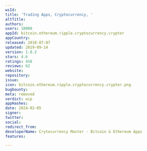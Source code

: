 ```yaml
---
wsId: 
title: 'Trading Apps, Cryptocurrency, '
altTitle: 
authors: 
users: 10000
appId: bitcoin.ethereum.ripple.cryptocurrency.crypter
appCountry: 
released: 2018-07-07
updated: 2019-09-14
version: 1.0.2
stars: 4.6
ratings: 458
reviews: 62
website: 
repository: 
issue: 
icon: bitcoin.ethereum.ripple.cryptocurrency.crypter.png
bugbounty: 
meta: removed
verdict: wip
appHashes: 
date: 2024-02-05
signer: 
twitter: 
social: 
redirect_from: 
developerName: Crytocurrency Master - Bitcoin & Ethereum Apps
features: 

---
```


